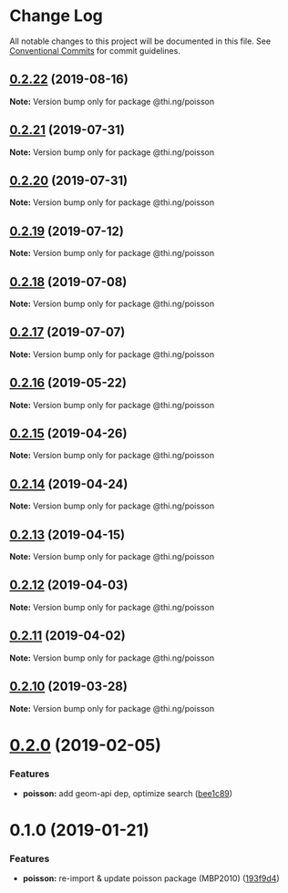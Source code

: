 # Change Log

All notable changes to this project will be documented in this file.
See [Conventional Commits](https://conventionalcommits.org) for commit guidelines.

## [0.2.22](https://github.com/thi-ng/umbrella/compare/@thi.ng/poisson@0.2.21...@thi.ng/poisson@0.2.22) (2019-08-16)

**Note:** Version bump only for package @thi.ng/poisson





## [0.2.21](https://github.com/thi-ng/umbrella/compare/@thi.ng/poisson@0.2.20...@thi.ng/poisson@0.2.21) (2019-07-31)

**Note:** Version bump only for package @thi.ng/poisson





## [0.2.20](https://github.com/thi-ng/umbrella/compare/@thi.ng/poisson@0.2.19...@thi.ng/poisson@0.2.20) (2019-07-31)

**Note:** Version bump only for package @thi.ng/poisson





## [0.2.19](https://github.com/thi-ng/umbrella/compare/@thi.ng/poisson@0.2.18...@thi.ng/poisson@0.2.19) (2019-07-12)

**Note:** Version bump only for package @thi.ng/poisson





## [0.2.18](https://github.com/thi-ng/umbrella/compare/@thi.ng/poisson@0.2.17...@thi.ng/poisson@0.2.18) (2019-07-08)

**Note:** Version bump only for package @thi.ng/poisson





## [0.2.17](https://github.com/thi-ng/umbrella/compare/@thi.ng/poisson@0.2.16...@thi.ng/poisson@0.2.17) (2019-07-07)

**Note:** Version bump only for package @thi.ng/poisson





## [0.2.16](https://github.com/thi-ng/umbrella/compare/@thi.ng/poisson@0.2.15...@thi.ng/poisson@0.2.16) (2019-05-22)

**Note:** Version bump only for package @thi.ng/poisson





## [0.2.15](https://github.com/thi-ng/umbrella/compare/@thi.ng/poisson@0.2.14...@thi.ng/poisson@0.2.15) (2019-04-26)

**Note:** Version bump only for package @thi.ng/poisson





## [0.2.14](https://github.com/thi-ng/umbrella/compare/@thi.ng/poisson@0.2.13...@thi.ng/poisson@0.2.14) (2019-04-24)

**Note:** Version bump only for package @thi.ng/poisson





## [0.2.13](https://github.com/thi-ng/umbrella/compare/@thi.ng/poisson@0.2.12...@thi.ng/poisson@0.2.13) (2019-04-15)

**Note:** Version bump only for package @thi.ng/poisson





## [0.2.12](https://github.com/thi-ng/umbrella/compare/@thi.ng/poisson@0.2.11...@thi.ng/poisson@0.2.12) (2019-04-03)

**Note:** Version bump only for package @thi.ng/poisson





## [0.2.11](https://github.com/thi-ng/umbrella/compare/@thi.ng/poisson@0.2.10...@thi.ng/poisson@0.2.11) (2019-04-02)

**Note:** Version bump only for package @thi.ng/poisson





## [0.2.10](https://github.com/thi-ng/umbrella/compare/@thi.ng/poisson@0.2.9...@thi.ng/poisson@0.2.10) (2019-03-28)

**Note:** Version bump only for package @thi.ng/poisson







# [0.2.0](https://github.com/thi-ng/umbrella/compare/@thi.ng/poisson@0.1.2...@thi.ng/poisson@0.2.0) (2019-02-05)


### Features

* **poisson:** add geom-api dep, optimize search ([bee1c89](https://github.com/thi-ng/umbrella/commit/bee1c89))



# 0.1.0 (2019-01-21)


### Features

* **poisson:** re-import & update poisson package (MBP2010) ([193f9d4](https://github.com/thi-ng/umbrella/commit/193f9d4))

